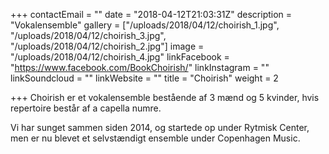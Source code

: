 +++
contactEmail = ""
date = "2018-04-12T21:03:31Z"
description = "Vokalensemble"
gallery = ["/uploads/2018/04/12/choirish_1.jpg", "/uploads/2018/04/12/choirish_3.jpg", "/uploads/2018/04/12/choirish_2.jpg"]
image = "/uploads/2018/04/12/choirish_4.jpg"
linkFacebook = "https://www.facebook.com/BookChoirish/"
linkInstagram = ""
linkSoundcloud = ""
linkWebsite = ""
title = "Choirish"
weight = 2

+++
Choirish er et vokalensemble bestående af 3 mænd og 5 kvinder, hvis repertoire består af a capella numre.

  
Vi har sunget sammen siden 2014, og startede op under Rytmisk Center, men er nu blevet et selvstændigt ensemble under Copenhagen Music.  